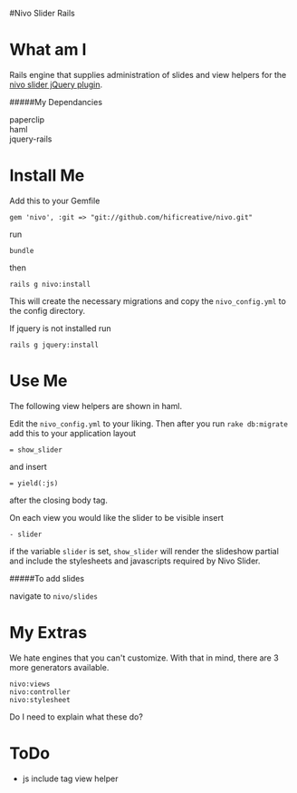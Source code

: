 #Nivo Slider Rails


What am I
=====

Rails engine that supplies administration of slides and view helpers for the [nivo slider jQuery plugin](http://nivo.dev7studios.com/).

#####My Dependancies

paperclip  
haml  
jquery-rails

Install Me
=====

Add this to your Gemfile

    gem 'nivo', :git => "git://github.com/hificreative/nivo.git"

run

    bundle

then

    rails g nivo:install

This will create the necessary migrations and copy the `nivo_config.yml` to the config directory.

If jquery is not installed run

    rails g jquery:install

Use Me
=====

The following view helpers are shown in haml.

Edit the `nivo_config.yml` to your liking.
Then after you run `rake db:migrate` add this to your application layout

    = show_slider

and insert

    = yield(:js)

after the closing body tag.

On each view you would like the slider to be visible insert 

    - slider

if the variable `slider` is set, `show_slider` will render the slideshow partial and include the stylesheets and javascripts required by Nivo Slider.

#####To add slides

  navigate to `nivo/slides`

My Extras
=====

We hate engines that you can't customize. With that in mind, there are 3 more generators available.

    nivo:views
    nivo:controller
    nivo:stylesheet

Do I need to explain what these do?

ToDo
=====

* js include tag view helper

